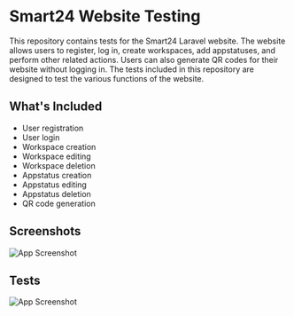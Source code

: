 
# Smart24 Website Testing

This repository contains tests for the Smart24 Laravel website. The website allows users to register, log in, create workspaces, add appstatuses, and perform other related actions. Users can also generate QR codes for their website without logging in. The tests included in this repository are designed to test the various functions of the website.


## What's Included

- User registration
- User login
- Workspace creation
- Workspace editing
- Workspace deletion
- Appstatus creation
- Appstatus editing
- Appstatus deletion
- QR code generation

## Screenshots

![App Screenshot](https://github.com/szabilukacs/VVProject/blob/main/Documentation/QRcode.png)

## Tests

![App Screenshot](https://github.com/szabilukacs/VVProject/blob/main/Documentation/Testsd.png)